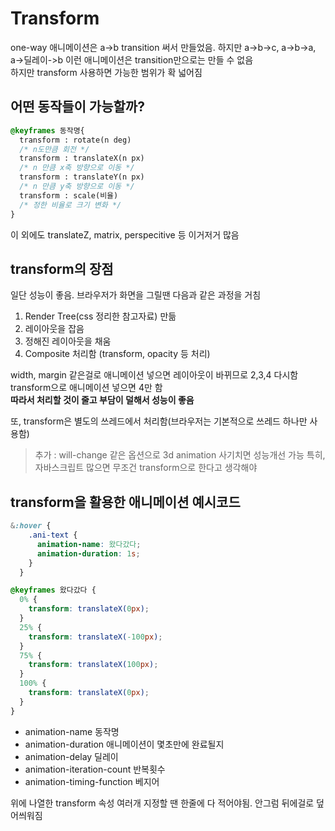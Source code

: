 # Transform
one-way 애니메이션은 a->b transition 써서 만들었음. 하지만 a->b->c, a->b->a, a->딜레이->b 이런 애니메이션은 transition만으로는 만들 수 없음   
하지만 transform 사용하면 가능한 범위가 확 넓어짐

## 어떤 동작들이 가능할까?
```css
@keyframes 동작명{
  transform : rotate(n deg)
  /* n도만큼 회전 */
  transform : translateX(n px)
  /* n 만큼 x축 방향으로 이동 */
  transform : translateY(n px)
  /* n 만큼 y축 방향으로 이동 */
  transform : scale(비율)
  /* 정한 비율로 크기 변화 */
}
```
이 외에도 translateZ, matrix, perspecitive 등 이거저거 많음

## transform의 장점
일단 성능이 좋음. 브라우저가 화면을 그릴땐 다음과 같은 과정을 거침
1. Render Tree(css 정리한 참고자료) 만듦
2. 레이아웃을 잡음
3. 정해진 레이아웃을 채움
4. Composite 처리함 (transform, opacity 등 처리)

width, margin 같은걸로 애니메이션 넣으면 레이아웃이 바뀌므로 2,3,4 다시함   
transform으로 애니메이션 넣으면 4만 함   
**따라서 처리할 것이 줄고 부담이 덜해서 성능이 좋음**   

또, transform은 별도의 쓰레드에서 처리함(브라우저는 기본적으로 쓰레드 하나만 사용함)
> 추가 : will-change 같은 옵션으로 3d animation 사기치면 성능개선 가능
특히, 자바스크립트 많으면 무조건 transform으로 한다고 생각해야


## transform을 활용한 애니메이션 예시코드
```css
&:hover {
    .ani-text {
      animation-name: 왔다갔다;
      animation-duration: 1s;
    }
  }

@keyframes 왔다갔다 {
  0% {
    transform: translateX(0px);
  }
  25% {
    transform: translateX(-100px);
  }
  75% {
    transform: translateX(100px);
  }
  100% {
    transform: translateX(0px);
  }
}
```
- animation-name 동작명
- animation-duration 애니메이션이 몇초만에 완료될지
- animation-delay 딜레이
- animation-iteration-count 반복횟수
- animation-timing-function 베지어

위에 나열한 transform 속성 여러개 지정할 땐 한줄에 다 적어야됨. 안그럼 뒤에걸로 덮어씌워짐
